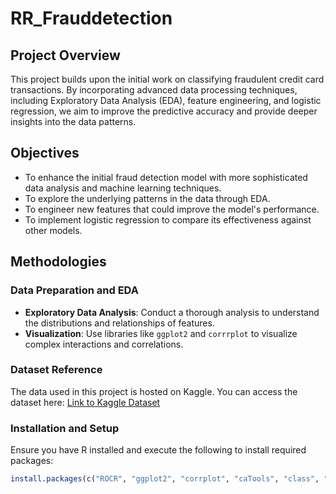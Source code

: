 # RR_Frauddetection
## Project Overview
This project builds upon the initial work on classifying fraudulent credit card transactions. By incorporating advanced data processing techniques, including Exploratory Data Analysis (EDA), feature engineering, and logistic regression, we aim to improve the predictive accuracy and provide deeper insights into the data patterns.
## Objectives
- To enhance the initial fraud detection model with more sophisticated data analysis and machine learning techniques.
- To explore the underlying patterns in the data through EDA.
- To engineer new features that could improve the model's performance.
- To implement logistic regression to compare its effectiveness against other models.
## Methodologies
### Data Preparation and EDA
- **Exploratory Data Analysis**: Conduct a thorough analysis to understand the distributions and relationships of features.
- **Visualization**: Use libraries like `ggplot2` and `corrrplot` to visualize complex interactions and correlations.
### Dataset Reference
The data used in this project is hosted on Kaggle. You can access the dataset here: [Link to Kaggle Dataset](https://www.kaggle.com/datasets/mlg-ulb/creditcardfraud)
### Installation and Setup
Ensure you have R installed and execute the following to install required packages:
```r
install.packages(c("ROCR", "ggplot2", "corrplot", "caTools", "class", "randomForest", "pROC", "imbalance", "rpart"))
